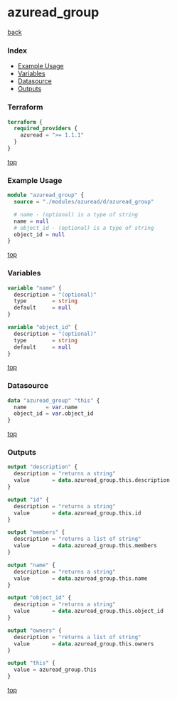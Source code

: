 # azuread_group

[back](../azuread.md)

### Index

- [Example Usage](#example-usage)
- [Variables](#variables)
- [Datasource](#datasource)
- [Outputs](#outputs)

### Terraform

```terraform
terraform {
  required_providers {
    azuread = ">= 1.1.1"
  }
}
```

[top](#index)

### Example Usage

```terraform
module "azuread_group" {
  source = "./modules/azuread/d/azuread_group"

  # name - (optional) is a type of string
  name = null
  # object_id - (optional) is a type of string
  object_id = null
}
```

[top](#index)

### Variables

```terraform
variable "name" {
  description = "(optional)"
  type        = string
  default     = null
}

variable "object_id" {
  description = "(optional)"
  type        = string
  default     = null
}
```

[top](#index)

### Datasource

```terraform
data "azuread_group" "this" {
  name      = var.name
  object_id = var.object_id
}
```

[top](#index)

### Outputs

```terraform
output "description" {
  description = "returns a string"
  value       = data.azuread_group.this.description
}

output "id" {
  description = "returns a string"
  value       = data.azuread_group.this.id
}

output "members" {
  description = "returns a list of string"
  value       = data.azuread_group.this.members
}

output "name" {
  description = "returns a string"
  value       = data.azuread_group.this.name
}

output "object_id" {
  description = "returns a string"
  value       = data.azuread_group.this.object_id
}

output "owners" {
  description = "returns a list of string"
  value       = data.azuread_group.this.owners
}

output "this" {
  value = azuread_group.this
}
```

[top](#index)